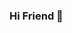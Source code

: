 ### Hi Friend 👋

<!--
**khayelihle315/khayelihle315** is a ✨ _special_ ✨ repository because its `an upcoming programmer` (this file) appears on your GitHub profile.

Here are some ideas to get you started:

- 🔭 I’m currently working on nowhere
- 🌱 I’m currently learning programming
- 👯 I’m looking to collaborate on nothing
- 🤔 I’m looking for help with coding
- 💬 Ask me about htm
- 📫 How to reach me: wa.me/+26876663137
- 😄 Pronouns: Karas
- ⚡ Fun fact: Life is too short let's break the rules
-->
